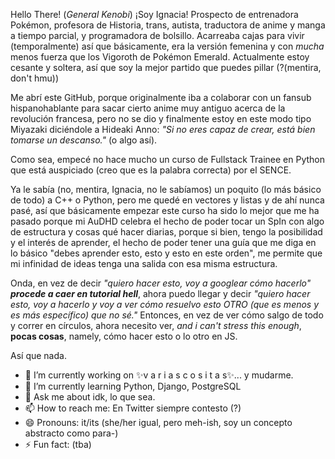Hello There!
(*General Kenobi*)
¡Soy Ignacia! 
Prospecto de entrenadora Pokémon, profesora de Historia, trans, autista, traductora de anime y manga a tiempo parcial, y programadora de bolsillo.
Acarreaba cajas para vivir (temporalmente) así que básicamente, era la versión femenina y con *mucha* menos fuerza que los Vigoroth de Pokémon Emerald. Actualmente estoy cesante y soltera, así que soy la mejor partido que puedes pillar (?(mentira, don't hmu))

Me abrí este GitHub, porque originalmente iba a colaborar con un fansub hispanohablante para sacar cierto anime muy antiguo acerca de la revolución francesa, pero no se dio y finalmente estoy en este modo tipo Miyazaki diciéndole a Hideaki Anno: _"Si no eres capaz de crear, está bien tomarse un descanso."_ (o algo así).

Como sea, empecé no hace mucho un curso de Fullstack Trainee en Python que está auspiciado (creo que es la palabra correcta) por el SENCE.

Ya le sabía (no, mentira, Ignacia, no le sabíamos) un poquito (lo más básico de todo) a C++ o Python, pero me quedé en vectores y listas y de ahí nunca pasé, así que básicamente empezar este curso ha sido lo mejor que me ha pasado porque mi AuDHD celebra el hecho de poder tocar un SpIn con algo de estructura y cosas qué hacer diarias, porque si bien, tengo la posibilidad y el interés de aprender, el hecho de poder tener una guía que me diga en lo básico "debes aprender esto, esto y esto en este orden", me permite que mi infinidad de ideas tenga una salida con esa misma estructura. 

Onda, en vez de decir *"quiero hacer esto, voy a googlear cómo hacerlo" __procede a caer en tutorial hell__*, ahora puedo llegar y decir *"quiero hacer esto, voy a hacerlo y voy a ver cómo resuelvo esto OTRO (que es menos y es más específico) que no sé."* Entonces, en vez de ver cómo salgo de todo y correr en círculos, ahora necesito ver, *and i can't stress this enough*, **pocas cosas**, namely, cómo hacer esto o lo otro en JS.

Así que nada.


- 🔭 I’m currently working on ✨v a r i a s  c o s i t a s✨... y mudarme.
- 🌱 I’m currently learning Python, Django, PostgreSQL
- 💬 Ask me about idk, lo que sea.
- 📫 How to reach me: En Twitter siempre contesto (?)
- 😄 Pronouns: it/its (she/her igual, pero meh-ish, soy un concepto abstracto como para-)
- ⚡ Fun fact: (tba)
